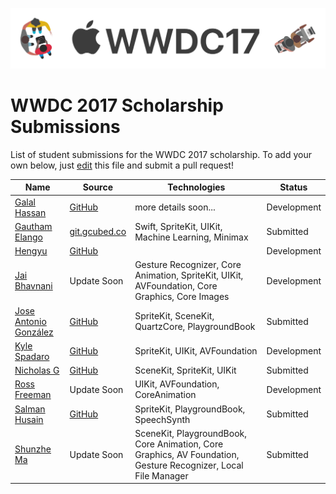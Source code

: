 ![WWDC 2017](logo.png)

# WWDC 2017 Scholarship Submissions

List of student submissions for the WWDC 2017 scholarship.
To add your own below, just [edit](https://github.com/wwdc/2017/edit/master/README.md) this file and submit a pull request!

<!-- PLEASE READ! -->
<!-- Insert your name below in alphabetical order by first name. -->
<!-- Please only submit the playgrounds that you submitted for WWDC 2017. -->
<!-- Watch out for columns, you must have 5 pipes or else the gh-pages won't like it. -->
<!-- Please choose one of the following values for the status column: Submitted, Rejected or Accepted -->
<!-- Technologies column should contain 2 maximum. -->

| Name | Source | Technologies | Status |
|------|--------|--------------|--------| 
|[Galal Hassan](https://galalhassan.com)| [GitHub](https://github.com/galalmounir/WWDC-2017-Entry)|more details soon...|Development|
| [Gautham Elango](https://gauthamelango.com/)|[git.gcubed.co](https://git.gcubed.co/wwdc2017/)|Swift, SpriteKit, UIKit, Machine Learning, Minimax |Submitted |
| [Hengyu](https://twitter.com/hengyuy) | [GitHub](https://github.com/hengyu/Mother) | |Development |
|[Jai Bhavnani](https://github.com/jbhav24)| Update Soon| Gesture Recognizer, Core Animation, SpriteKit, UIKit, AVFoundation, Core Graphics, Core Images| Development|
|[Jose Antonio González](https://github.com/josegrobles)|[GitHub](https://github.com/josegrobles/WWDC2017/)|SpriteKit, SceneKit, QuartzCore, PlaygroundBook| Submitted|
| [Kyle Spadaro](https://twitter.com/kylespadaro) | [GitHub](https://github.com/kylespadaro/MinimIzed-2048) |SpriteKit, UIKit, AVFoundation |Development |
| [Nicholas G](https://github.com/Nicholas714)|[GitHub](https://github.com/Nicholas714/WWDC-2017)|SceneKit, SpriteKit, UIKit |Submitted |
|[Ross Freeman](https://github.com/rfree18)|Update Soon| UIKit, AVFoundation, CoreAnimation|Development|
|[Salman Husain](https://t.me/wwdcapp)|[GitHub](https://github.com/shusain93/WWDC17/)|SpriteKit, PlaygroundBook, SpeechSynth| Submitted|
|[Shunzhe Ma](https://twitter.com/shunzhema)| Update Soon| SceneKit, PlaygroundBook, Core Animation, Core Graphics, AV Foundation, Gesture Recognizer, Local File Manager| Submitted|
